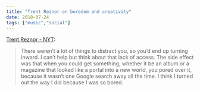 ```yaml
---
title: "Trent Reznor on boredom and creativity"
date: 2018-07-24
tags: ["music","social"]
---
```


[Trent Reznor - NYT](https://www.nytimes.com/2018/06/20/magazine/trent-reznor-thinks-artists-should-speak-out.html):

> There weren’t a lot of things to distract you, so you’d end up turning inward. I can’t help but think about that lack of access. The side effect was that when you could get something, whether it be an album or a magazine that looked like a portal into a new world, you pored over it, because it wasn’t one Google search away all the time. I think I turned out the way I did because I was so bored.
